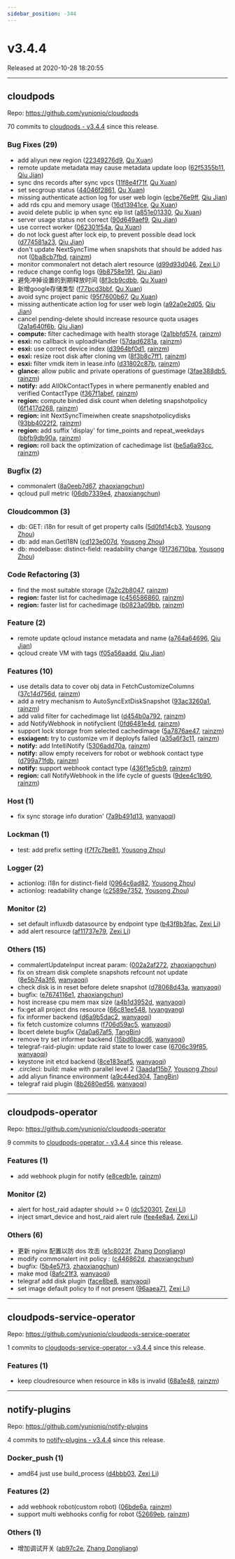 ```yaml
---
sidebar_position: -344
---
```


# v3.4.4

Released at 2020-10-28 18:20:55

-----

## cloudpods

Repo: https://github.com/yunionio/cloudpods

70 commits to [cloudpods - v3.4.4] since this release.

### Bug Fixes (29)
- add aliyun new region ([22349276d9](https://github.com/yunionio/cloudpods/commit/22349276d9f8fadbf15bb9140c0b234e025a67e2), [Qu Xuan](mailto:quxuan@yunionyun.com))
- remote update metadata may cause metadata update loop ([62f5355b11](https://github.com/yunionio/cloudpods/commit/62f5355b11b8d807b6c1626728e7ad6bd38c30e1), [Qiu Jian](mailto:qiujian@yunionyun.com))
- sync dns records after sync vpcs ([11f8e4f71f](https://github.com/yunionio/cloudpods/commit/11f8e4f71fda3e132389b5ef4a670459b2f27f70), [Qu Xuan](mailto:quxuan@yunionyun.com))
- set secgroup status ([44046f2861](https://github.com/yunionio/cloudpods/commit/44046f286169a443c316140ca379940e5b82de1a), [Qu Xuan](mailto:quxuan@yunionyun.com))
- missing authenticate action log for user web login ([ecbe76e9ff](https://github.com/yunionio/cloudpods/commit/ecbe76e9ff93ed63fd455efb6cd6161f7ef55246), [Qiu Jian](mailto:qiujian@yunionyun.com))
- add rds cpu and memory usage ([16d13941ce](https://github.com/yunionio/cloudpods/commit/16d13941cecea5ab47931fe6dd6a93554b4e7338), [Qu Xuan](mailto:quxuan@yunionyun.com))
- avoid delete public ip when sync eip list ([a851e01330](https://github.com/yunionio/cloudpods/commit/a851e01330e63c5ac94acddbae342642a772a4da), [Qu Xuan](mailto:quxuan@yunionyun.com))
- server usage status not correct ([90d649aef9](https://github.com/yunionio/cloudpods/commit/90d649aef91602b6a7b6a22755203260dccd3665), [Qiu Jian](mailto:qiujian@yunionyun.com))
- use correct worker ([062301f54a](https://github.com/yunionio/cloudpods/commit/062301f54a99742f4044908464d2de5d33822a46), [Qu Xuan](mailto:quxuan@yunionyun.com))
- do not lock guest after lock eip, to prevent possible dead lock ([d774581a23](https://github.com/yunionio/cloudpods/commit/d774581a236a01b8064ad7ae87a3099d6f27082e), [Qiu Jian](mailto:qiujian@yunionyun.com))
- don't update NextSyncTime when snapshots that should be added has not ([0ba8cb7fbd](https://github.com/yunionio/cloudpods/commit/0ba8cb7fbd543fc4e00e9cfec2a1ca91b41c619a), [rainzm](mailto:mjoycarry@gmail.com))
- monitor commonalert not detach alert resource ([d99d93d046](https://github.com/yunionio/cloudpods/commit/d99d93d04656b67879c1770b4dd0fa4715ced328), [Zexi Li](mailto:zexi.li@qq.com))
- reduce change config logs ([9b8758e191](https://github.com/yunionio/cloudpods/commit/9b8758e19126f7a443c5890d585f6a57d0ca9c47), [Qiu Jian](mailto:qiujian@yunionyun.com))
- 避免冲掉设置的到期释放时间 ([8f3cb9cdbb](https://github.com/yunionio/cloudpods/commit/8f3cb9cdbb38e0aded203e73b5069271ac824404), [Qu Xuan](mailto:quxuan@yunionyun.com))
- 新增google存储类型 ([f77bcd3bbf](https://github.com/yunionio/cloudpods/commit/f77bcd3bbf59bc00f289e17b7a8294cd95610817), [Qu Xuan](mailto:quxuan@yunionyun.com))
- avoid sync project panic ([95f7600b67](https://github.com/yunionio/cloudpods/commit/95f7600b67588655006947a8c3608340f1ca1df8), [Qu Xuan](mailto:quxuan@yunionyun.com))
- missing authenticate action log for user web login ([a92a0e2d05](https://github.com/yunionio/cloudpods/commit/a92a0e2d050a65f4712e4d83bcc3a38329d0079a), [Qiu Jian](mailto:qiujian@yunionyun.com))
- cancel pending-delete should increase resource quota usages ([2a1a640f6b](https://github.com/yunionio/cloudpods/commit/2a1a640f6ba121c0c666cc94ffb6eaa56c2adbc0), [Qiu Jian](mailto:qiujian@yunionyun.com))
- **compute:** filter cachedimage with health storage ([2a1bbfd574](https://github.com/yunionio/cloudpods/commit/2a1bbfd574faca6ceb8fc1320f5bdb54774300b0), [rainzm](mailto:mjoycarry@gmail.com))
- **esxi:** no callback in uploadHandler ([57dad6281a](https://github.com/yunionio/cloudpods/commit/57dad6281aa368b8a2f29407551dd6c0b26353dc), [rainzm](mailto:mjoycarry@gmail.com))
- **esxi:** use correct device index ([d3964bf0d1](https://github.com/yunionio/cloudpods/commit/d3964bf0d11562d0416fb4fe5c8ec0c672205e71), [rainzm](mailto:mjoycarry@gmail.com))
- **esxi:** resize root disk after cloning vm ([8f3b8c7ff1](https://github.com/yunionio/cloudpods/commit/8f3b8c7ff18504735f3938c722972005e921f59f), [rainzm](mailto:mjoycarry@gmail.com))
- **esxi:** filter vmdk item in lease.info ([d31802c87b](https://github.com/yunionio/cloudpods/commit/d31802c87b49f71afd9549a9c6d977ca56ad9ebc), [rainzm](mailto:mjoycarry@gmail.com))
- **glance:** allow public and private operations of guestimage ([3fae388db5](https://github.com/yunionio/cloudpods/commit/3fae388db50b45977624d18beb85e27fec04c356), [rainzm](mailto:mjoycarry@gmail.com))
- **notify:** add AllOkContactTypes in where permanently enabled and verified ContactType ([f367f1abef](https://github.com/yunionio/cloudpods/commit/f367f1abefbdc44888b3a04635995c3d84ec4d74), [rainzm](mailto:mjoycarry@gmail.com))
- **region:** compute binded disk count when deleting snapshotpolicy ([6f1417d268](https://github.com/yunionio/cloudpods/commit/6f1417d268fd4a87ed563089ea06cb2f4bd3f464), [rainzm](mailto:mjoycarry@gmail.com))
- **region:** init NextSyncTimeiwhen create snapshotpolicydisks ([93bb4022f2](https://github.com/yunionio/cloudpods/commit/93bb4022f21b882b6b16f9e016cb09c95a68ce22), [rainzm](mailto:mjoycarry@gmail.com))
- **region:** add suffix 'display' for time_points and repeat_weekdays ([bbfb9db90a](https://github.com/yunionio/cloudpods/commit/bbfb9db90aabeb286c912016f6b3cde17f53deff), [rainzm](mailto:mjoycarry@gmail.com))
- **region:** roll back the optimization of cachedimage list ([be5a6a93cc](https://github.com/yunionio/cloudpods/commit/be5a6a93ccac459cb4cef87ea37850a7163cb170), [rainzm](mailto:mjoycarry@gmail.com))

### Bugfix (2)
- commonalert ([8a0eeb7d67](https://github.com/yunionio/cloudpods/commit/8a0eeb7d67c03aca29d1977ea5bc3f3c8a43f597), [zhaoxiangchun](mailto:1422928955@qq.com))
- qcloud pull metric ([06db7339e4](https://github.com/yunionio/cloudpods/commit/06db7339e4674c30ddb495148da437b7417a1f51), [zhaoxiangchun](mailto:1422928955@qq.com))

### Cloudcommon (3)
- db: GET: i18n for result of get property calls ([5d0fd14cb3](https://github.com/yunionio/cloudpods/commit/5d0fd14cb3d4604b6504dcd8b04cc1d9cc743364), [Yousong Zhou](mailto:zhouyousong@yunionyun.com))
- db: add man.GetI18N ([cd123e007d](https://github.com/yunionio/cloudpods/commit/cd123e007d9075244e82c7a213f6b134a122a3b2), [Yousong Zhou](mailto:zhouyousong@yunionyun.com))
- db: modelbase: distinct-field: readability change ([91736710ba](https://github.com/yunionio/cloudpods/commit/91736710baf8705a551b666394803ccf8cab5f9b), [Yousong Zhou](mailto:zhouyousong@yunionyun.com))

### Code Refactoring (3)
- find the most suitable storage ([7a2c2b8047](https://github.com/yunionio/cloudpods/commit/7a2c2b80477e9515736a424fba3378e7cd8972bc), [rainzm](mailto:mjoycarry@gmail.com))
- **region:** faster list for cachedimage ([c456586860](https://github.com/yunionio/cloudpods/commit/c45658686004ae1c63b33d1b8fb09d107234a214), [rainzm](mailto:mjoycarry@gmail.com))
- **region:** faster list for cachedimage ([b0823a09bb](https://github.com/yunionio/cloudpods/commit/b0823a09bb841fb9115025b5248567d39e1c06c9), [rainzm](mailto:mjoycarry@gmail.com))

### Feature (2)
- remote update qcloud instance metadata and name ([a764a64696](https://github.com/yunionio/cloudpods/commit/a764a6469630e334c12f3e334c37b12a49dc5fcb), [Qiu Jian](mailto:qiujian@yunionyun.com))
- qcloud create VM with tags ([f05a56aadd](https://github.com/yunionio/cloudpods/commit/f05a56aadd0dd4bdb956e9bea3a5b4c6492d19cc), [Qiu Jian](mailto:qiujian@yunionyun.com))

### Features (10)
- use details data to cover obj data in FetchCustomizeColumns ([37c14d756d](https://github.com/yunionio/cloudpods/commit/37c14d756d7303183f58376cb22aee8dfa94a653), [rainzm](mailto:mjoycarry@gmail.com))
- add a retry mechanism to AutoSyncExtDiskSnapshot ([93ac3260a1](https://github.com/yunionio/cloudpods/commit/93ac3260a1068c125a6775f5164b863ef1db58aa), [rainzm](mailto:mjoycarry@gmail.com))
- add valid filter for cachedimage list ([d454b0a792](https://github.com/yunionio/cloudpods/commit/d454b0a79283c1db29453386777dfd232a639195), [rainzm](mailto:mjoycarry@gmail.com))
- add NotifyWebhook in notifyclient ([0fd6481e4d](https://github.com/yunionio/cloudpods/commit/0fd6481e4d64d253762f5233862a4c19849ad7cb), [rainzm](mailto:mjoycarry@gmail.com))
- support lock storage from selected cachedimage ([5a7876ae47](https://github.com/yunionio/cloudpods/commit/5a7876ae47e1c29d840a2390a12755f67c5fdf43), [rainzm](mailto:mjoycarry@gmail.com))
- **esxiagent:** try to customize vm if deployfs failed ([a35a6f3c11](https://github.com/yunionio/cloudpods/commit/a35a6f3c11fd014761ed2448ffe927949943ad01), [rainzm](mailto:mjoycarry@gmail.com))
- **notify:** add IntelliNotify ([5306add70a](https://github.com/yunionio/cloudpods/commit/5306add70a613ff1733ac2557d55666c7db06daa), [rainzm](mailto:mjoycarry@gmail.com))
- **notify:** allow empty receivers for robot or webhook contact type ([d799a71fdb](https://github.com/yunionio/cloudpods/commit/d799a71fdbe7b949929a6f36fa618f942a79fe0d), [rainzm](mailto:mjoycarry@gmail.com))
- **notify:** support webhook contact type ([436f1e5cb9](https://github.com/yunionio/cloudpods/commit/436f1e5cb94a8473eeeb73c66f4e286bd9f349fd), [rainzm](mailto:mjoycarry@gmail.com))
- **region:** call NotifyWebhook in the life cycle of guests ([9dee4c1b90](https://github.com/yunionio/cloudpods/commit/9dee4c1b907ad131dc021c9303859db2f755d0e1), [rainzm](mailto:mjoycarry@gmail.com))

### Host (1)
- fix sync storage info duration' ([7a9b491d13](https://github.com/yunionio/cloudpods/commit/7a9b491d134281287917258ed0cd8f506d1666e5), [wanyaoqi](mailto:wanyaoqi@yunionyun.com))

### Lockman (1)
- test: add prefix setting ([f7f7c7be81](https://github.com/yunionio/cloudpods/commit/f7f7c7be81145dcf6db712aaa06b88d76a31cfa0), [Yousong Zhou](mailto:zhouyousong@yunionyun.com))

### Logger (2)
- actionlog: i18n for distinct-field ([0964c6ad82](https://github.com/yunionio/cloudpods/commit/0964c6ad82865f001a77f323f196916a7a8335ae), [Yousong Zhou](mailto:zhouyousong@yunionyun.com))
- actionlog: readability change ([c2589e7352](https://github.com/yunionio/cloudpods/commit/c2589e7352fdb5b1f34a754a5d2f04af97bb88c8), [Yousong Zhou](mailto:zhouyousong@yunionyun.com))

### Monitor (2)
- set default influxdb datasource by endpoint type ([b43f8b3fac](https://github.com/yunionio/cloudpods/commit/b43f8b3fac7b996f0ec72d2d1e8dac24a66e80a0), [Zexi Li](mailto:zexi.li@qq.com))
- add alert resource ([af11737e79](https://github.com/yunionio/cloudpods/commit/af11737e79fac7fea2d069c9e7f0659ff137ec24), [Zexi Li](mailto:zexi.li@qq.com))

### Others (15)
- commalertUpdateInput increat param: ([002a2af272](https://github.com/yunionio/cloudpods/commit/002a2af2729a7574ed8e74d1277aa7fbf9a72868), [zhaoxiangchun](mailto:1422928955@qq.com))
- fix on stream disk complete snapshots refcount not update ([8e5b74a3f6](https://github.com/yunionio/cloudpods/commit/8e5b74a3f6ec4c8ce9444a7ed7a0e29c035e6f4b), [wanyaoqi](mailto:wanyaoqi@yunionyun.com))
- check disk is in reset before delete snapshot ([d78068d43a](https://github.com/yunionio/cloudpods/commit/d78068d43a4cd0d81cfaa5bc9afd86135c51f43a), [wanyaoqi](mailto:wanyaoqi@yunionyun.com))
- bugfix: ([e7674116e1](https://github.com/yunionio/cloudpods/commit/e7674116e19a9edaea9e526b865c5e21a01e7360), [zhaoxiangchun](mailto:1422928955@qq.com))
- host increase cpu mem max size ([a4b1d3952d](https://github.com/yunionio/cloudpods/commit/a4b1d3952da3f30caea8574b218038f8b94365ef), [wanyaoqi](mailto:wanyaoqi@yunionyun.com))
- fix:get all project dns resource ([66c81ee548](https://github.com/yunionio/cloudpods/commit/66c81ee54858a89a928224741cdb7c78e194ba49), [lvyangyang](mailto:lvyangyang@yunion.cn))
- fix informer backend ([d6a9b5dac2](https://github.com/yunionio/cloudpods/commit/d6a9b5dac2f919a7ff8e7c9703b25cf19f555071), [wanyaoqi](mailto:wanyaoqi@yunionyun.com))
- fix fetch customize columns ([f706d59ac5](https://github.com/yunionio/cloudpods/commit/f706d59ac5aa9040ecb112de8aaea66630596630), [wanyaoqi](mailto:wanyaoqi@yunionyun.com))
- lbcert delete bugfix ([7da0a67af5](https://github.com/yunionio/cloudpods/commit/7da0a67af58a4ac06d813331780b36cc9bce5fd3), [TangBin](mailto:tangbin@yunion.cn))
- remove try set informer backend ([15bd6bacd6](https://github.com/yunionio/cloudpods/commit/15bd6bacd6732cf39ebb235a84ebc9fbe2843972), [wanyaoqi](mailto:wanyaoqi@yunionyun.com))
- telegraf-raid-plugin: update raid state to lower case ([6706c39f85](https://github.com/yunionio/cloudpods/commit/6706c39f85687d243e5a4a7a28beebd9dcd1838c), [wanyaoqi](mailto:wanyaoqi@yunionyun.com))
- keystone init etcd backend ([8ce183eaf5](https://github.com/yunionio/cloudpods/commit/8ce183eaf599dbafc05a911e4506f70093e845fc), [wanyaoqi](mailto:wanyaoqi@yunionyun.com))
- .circleci: build: make with parallel level 2 ([3aadaf15b7](https://github.com/yunionio/cloudpods/commit/3aadaf15b7df28c2aec5efbd148822675f2d6d55), [Yousong Zhou](mailto:zhouyousong@yunionyun.com))
- add aliyun finance environment ([a9c44ed304](https://github.com/yunionio/cloudpods/commit/a9c44ed3049143b737404a9ae8329050a831adc3), [TangBin](mailto:tangbin@yunion.cn))
- telegraf raid plugin ([8b2680ed56](https://github.com/yunionio/cloudpods/commit/8b2680ed563633a5404fa5d9b4dcc5a18e8b1d14), [wanyaoqi](mailto:wanyaoqi@yunionyun.com))

[cloudpods - v3.4.4]: https://github.com/yunionio/cloudpods/compare/v3.4.3...v3.4.4
-----

## cloudpods-operator

Repo: https://github.com/yunionio/cloudpods-operator

9 commits to [cloudpods-operator - v3.4.4] since this release.

### Features (1)
- add webhook plugin for notify ([e8cedb1e](https://github.com/yunionio/cloudpods-operator/commit/e8cedb1ebd2c86a0661f9cf593a20d3588e15690), [rainzm](mailto:mjoycarry@gmail.com))

### Monitor (2)
- alert for host_raid adapter should \>= 0 ([dc520301](https://github.com/yunionio/cloudpods-operator/commit/dc520301725c4e207f29e2b744b8288d62a31b7e), [Zexi Li](mailto:zexi.li@qq.com))
- inject smart_device and host_raid alert rule ([fee4e8a4](https://github.com/yunionio/cloudpods-operator/commit/fee4e8a4d6e6df2d8700be620101ce23531ef1da), [Zexi Li](mailto:zexi.li@qq.com))

### Others (6)
- 更新 nginx 配置以防 dos 攻击 ([e1c8023f](https://github.com/yunionio/cloudpods-operator/commit/e1c8023f9a7e45672eada68c2161a0bd08a994b7), [Zhang Dongliang](mailto:zhangdongliang@yunion.cn))
- modify commonalert init policy : ([c446862d](https://github.com/yunionio/cloudpods-operator/commit/c446862d7add2475ea14a133f215db5bcb71457e), [zhaoxiangchun](mailto:1422928955@qq.com))
- bugfix: ([5b4e57f3](https://github.com/yunionio/cloudpods-operator/commit/5b4e57f375962922a9ae88e7868015f445b0c3ed), [zhaoxiangchun](mailto:1422928955@qq.com))
- make mod ([8afc21f3](https://github.com/yunionio/cloudpods-operator/commit/8afc21f3d8aaf752a3650b69d2fd6b5c94a58707), [wanyaoqi](mailto:wanyaoqi@yunionyun.com))
- telegraf add disk plugin ([face8be8](https://github.com/yunionio/cloudpods-operator/commit/face8be831824adae1ed63d2b745729bac76e25c), [wanyaoqi](mailto:wanyaoqi@yunionyun.com))
- set image default policy to if not present ([96aaea71](https://github.com/yunionio/cloudpods-operator/commit/96aaea711dad5ab304061977b5c4d61a94f53063), [Zexi Li](mailto:zexi.li@qq.com))

[cloudpods-operator - v3.4.4]: https://github.com/yunionio/cloudpods-operator/compare/v3.4.3...v3.4.4
-----

## cloudpods-service-operator

Repo: https://github.com/yunionio/cloudpods-service-operator

1 commits to [cloudpods-service-operator - v3.4.4] since this release.

### Features (1)
- keep cloudresource when resource in k8s is invalid ([68a1e48](https://github.com/yunionio/cloudpods-service-operator/commit/68a1e4826486d5d3efc23b083f4ff7e06535768a), [rainzm](mailto:mjoycarry@gmail.com))

[cloudpods-service-operator - v3.4.4]: https://github.com/yunionio/cloudpods-service-operator/compare/v3.4.3...v3.4.4
-----

## notify-plugins

Repo: https://github.com/yunionio/notify-plugins

4 commits to [notify-plugins - v3.4.4] since this release.

### Docker_push (1)
- amd64 just use build_process ([d4bbb03](https://github.com/yunionio/notify-plugins/commit/d4bbb03853d2317bcb442a8da0f3ef168de931c5), [Zexi Li](mailto:zexi.li@qq.com))

### Features (2)
- add webhook robot(custom robot) ([06bde6a](https://github.com/yunionio/notify-plugins/commit/06bde6a56d2781c83b4ff8981ce4cd5498c99ca7), [rainzm](mailto:mjoycarry@gmail.com))
- support multi webhooks config for robot ([52669eb](https://github.com/yunionio/notify-plugins/commit/52669eb7e4e132c4fcb0e216529f8adbec5bbe15), [rainzm](mailto:mjoycarry@gmail.com))

### Others (1)
- 增加调试开关 ([ab97c2e](https://github.com/yunionio/notify-plugins/commit/ab97c2ed859beb25e645c573abbd0d81e21f041f), [Zhang Dongliang](mailto:zhangdongliang@yunion.cn))

[notify-plugins - v3.4.4]: https://github.com/yunionio/notify-plugins/compare/v3.4.3...v3.4.4
